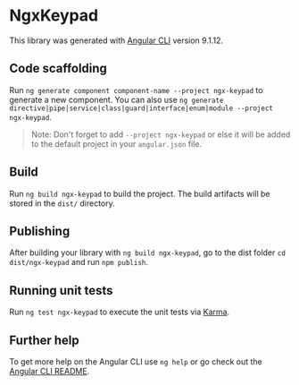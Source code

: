 # NgxKeypad

This library was generated with [Angular CLI](https://github.com/angular/angular-cli) version 9.1.12.

## Code scaffolding

Run `ng generate component component-name --project ngx-keypad` to generate a new component. You can also use `ng generate directive|pipe|service|class|guard|interface|enum|module --project ngx-keypad`.
> Note: Don't forget to add `--project ngx-keypad` or else it will be added to the default project in your `angular.json` file. 

## Build

Run `ng build ngx-keypad` to build the project. The build artifacts will be stored in the `dist/` directory.

## Publishing

After building your library with `ng build ngx-keypad`, go to the dist folder `cd dist/ngx-keypad` and run `npm publish`.

## Running unit tests

Run `ng test ngx-keypad` to execute the unit tests via [Karma](https://karma-runner.github.io).

## Further help

To get more help on the Angular CLI use `ng help` or go check out the [Angular CLI README](https://github.com/angular/angular-cli/blob/master/README.md).
